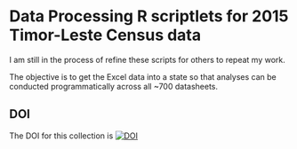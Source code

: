 # Data Processing R scriptlets for 2015 Timor-Leste Census data

I am still in the process of refine these scripts for others to repeat my work. 

The objective is to get the Excel data into a state so that analyses can be conducted programmatically across all ~700 datasheets. 


## DOI
The DOI for this collection is 
[![DOI](https://zenodo.org/badge/96260480.svg)](https://zenodo.org/badge/latestdoi/96260480)
